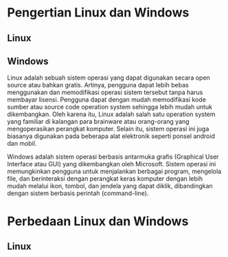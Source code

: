 # Pengertian Linux dan Windows
## Linux
## Windows
Linux adalah sebuah sistem operasi yang dapat digunakan secara open source atau bahkan gratis. Artinya, pengguna dapat lebih bebas menggunakan dan memodifikasi operasi sistem tersebut tanpa harus membayar lisensi.
Pengguna dapat dengan mudah memodifikasi kode sumber atau source code operation system sehingga lebih mudah untuk dikembangkan.
Oleh karena itu, Linux adalah salah satu operation system yang familiar di kalangan para brainware atau orang-orang yang mengoperasikan perangkat komputer. 
Selain itu, sistem operasi ini juga biasanya digunakan pada beberapa alat elektronik seperti ponsel android dan mobil.

Windows adalah sistem operasi berbasis antarmuka grafis (Graphical User Interface atau GUI) yang dikembangkan oleh Microsoft. Sistem operasi ini memungkinkan pengguna untuk menjalankan berbagai program, mengelola file, dan berinteraksi dengan perangkat keras komputer dengan lebih mudah melalui ikon, tombol, dan jendela yang dapat diklik, dibandingkan dengan sistem berbasis perintah (command-line).
# Perbedaan Linux dan Windows
## Linux

